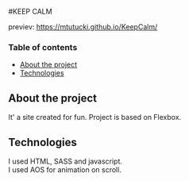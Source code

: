 #KEEP CALM

previev:
https://mtutucki.github.io/KeepCalm/


### Table of contents
* [About the project](#about-the-project)
* [Technologies](#technologies)

## About the project
It' a site created for fun. Project is based on Flexbox.

## Technologies
I used HTML, SASS and javascript.  <br /> 
I used AOS for animation on scroll. 





